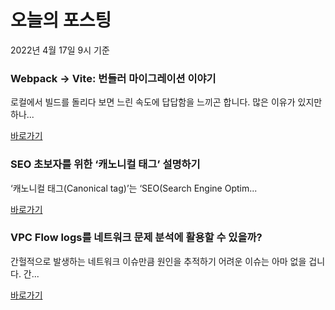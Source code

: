 # 오늘의 포스팅 
2022년 4월 17일 9시 기준 

### Webpack → Vite: 번들러 마이그레이션 이야기 
 로컬에서 빌드를 돌리다 보면 느린 속도에 답답함을 느끼곤 합니다. 많은 이유가 있지만 하나... 

 [바로가기](https://yozm.wishket.com/magazine/detail/1435/) 
### SEO 초보자를 위한 ‘캐노니컬 태그’ 설명하기 
 ‘캐노니컬 태그(Canonical tag)’는 ‘SEO(Search Engine Optim... 

 [바로가기](https://yozm.wishket.com/magazine/detail/1420/) 
### VPC Flow logs를 네트워크 문제 분석에 활용할 수 있을까? 
 간헐적으로 발생하는 네트워크 이슈만큼 원인을 추적하기 어려운 이슈는 아마 없을 겁니다. 간... 

 [바로가기](https://yozm.wishket.com/magazine/detail/1418/) 

